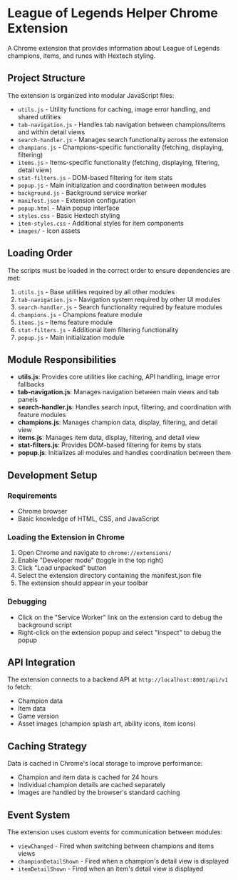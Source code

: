 # League of Legends Helper Chrome Extension

A Chrome extension that provides information about League of Legends champions, items, and runes with Hextech styling.

## Project Structure

The extension is organized into modular JavaScript files:

- `utils.js` - Utility functions for caching, image error handling, and shared utilities
- `tab-navigation.js` - Handles tab navigation between champions/items and within detail views
- `search-handler.js` - Manages search functionality across the extension
- `champions.js` - Champions-specific functionality (fetching, displaying, filtering)
- `items.js` - Items-specific functionality (fetching, displaying, filtering, detail view)
- `stat-filters.js` - DOM-based filtering for item stats
- `popup.js` - Main initialization and coordination between modules
- `background.js` - Background service worker
- `manifest.json` - Extension configuration
- `popup.html` - Main popup interface
- `styles.css` - Basic Hextech styling
- `item-styles.css` - Additional styles for item components
- `images/` - Icon assets

## Loading Order

The scripts must be loaded in the correct order to ensure dependencies are met:

1. `utils.js` - Base utilities required by all other modules
2. `tab-navigation.js` - Navigation system required by other UI modules
3. `search-handler.js` - Search functionality required by feature modules
4. `champions.js` - Champions feature module
5. `items.js` - Items feature module
6. `stat-filters.js` - Additional item filtering functionality
7. `popup.js` - Main initialization module

## Module Responsibilities

- **utils.js**: Provides core utilities like caching, API handling, image error fallbacks
- **tab-navigation.js**: Manages navigation between main views and tab panels
- **search-handler.js**: Handles search input, filtering, and coordination with feature modules
- **champions.js**: Manages champion data, display, filtering, and detail view
- **items.js**: Manages item data, display, filtering, and detail view
- **stat-filters.js**: Provides DOM-based filtering for items by stats
- **popup.js**: Initializes all modules and handles coordination between them

## Development Setup

### Requirements
- Chrome browser
- Basic knowledge of HTML, CSS, and JavaScript

### Loading the Extension in Chrome
1. Open Chrome and navigate to `chrome://extensions/`
2. Enable "Developer mode" (toggle in the top right)
3. Click "Load unpacked" button
4. Select the extension directory containing the manifest.json file
5. The extension should appear in your toolbar

### Debugging
- Click on the "Service Worker" link on the extension card to debug the background script
- Right-click on the extension popup and select "Inspect" to debug the popup

## API Integration

The extension connects to a backend API at `http://localhost:8001/api/v1` to fetch:

- Champion data
- Item data
- Game version
- Asset images (champion splash art, ability icons, item icons)

## Caching Strategy

Data is cached in Chrome's local storage to improve performance:
- Champion and item data is cached for 24 hours
- Individual champion details are cached separately
- Images are handled by the browser's standard caching

## Event System

The extension uses custom events for communication between modules:
- `viewChanged` - Fired when switching between champions and items views
- `championDetailShown` - Fired when a champion's detail view is displayed
- `itemDetailShown` - Fired when an item's detail view is displayed
